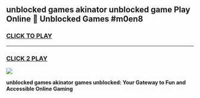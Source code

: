 
## unblocked games akinator unblocked game Play Online 👋 Unblocked Games #m0en8
<h3>
<a href="https://premium.freeplayer.one?title=unblocked_games_akinator&ref=21F">CLICK TO PLAY</a></h3>
<hr>

<h3>
<a href="https://premium.freeplayer.one?title=unblocked_games_akinator&ref=21F">CLICK 2 PLAY</a>
  
</h3>

<a href="https://premium.freeplayer.one?title=unblocked_games_akinator&ref=21F/"><img src="https://clearcache.store/games.png"></a>


**unblocked games akinator games unblocked: Your Gateway to Fun and Accessible Online Gaming**

